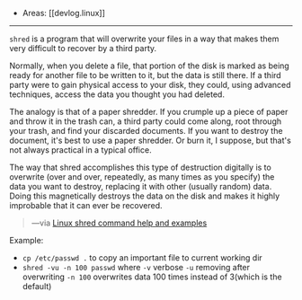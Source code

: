 
- Areas: [[devlog.linux]]

---

`shred` is a program that will overwrite your files in a way that makes them very difficult to recover by a third party.

Normally, when you delete a file, that portion of the disk is marked as being ready for another file to be written to it, but the data is still there. If a third party were to gain physical access to your disk, they could, using advanced techniques, access the data you thought you had deleted.

The analogy is that of a paper shredder. If you crumple up a piece of paper and throw it in the trash can, a third party could come along, root through your trash, and find your discarded documents. If you want to destroy the document, it's best to use a paper shredder. Or burn it, I suppose, but that's not always practical in a typical office.

The way that shred accomplishes this type of destruction digitally is to overwrite (over and over, repeatedly, as many times as you specify) the data you want to destroy, replacing it with other (usually random) data. Doing this magnetically destroys the data on the disk and makes it highly improbable that it can ever be recovered.

> —via [Linux shred command help and examples](https://www.computerhope.com/unix/shred.htm)

Example:

- `cp /etc/passwd .` to copy an important file to current working dir
- `shred -vu -n 100 passwd` where `-v` verbose `-u` removing after overwriting `-n 100` overwrites data 100 times instead of 3(which is the default)
